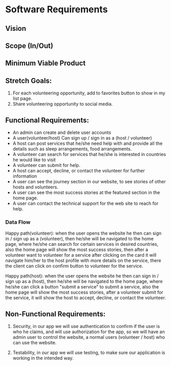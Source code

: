 # Software Requirements
## Vision

## Scope (In/Out)

## Minimum Viable Product

## Stretch Goals:
1. For each volunteering opportunity, add to favorites button to show in my list page.
2. Share volunteering opportunity to social media.

## Functional Requirements:

- An admin can create and delete user accounts
- A user(volunteer/host) Can sign up / sign in as a (host / volunteer)
- A host can post services that he/she need help with and provide all the details such as sleep arrangements, food arrangements.
- A volunteer can search for services that he/she is interested in countries he would like to visit
- A volunteer can submit for help.
- A host can accept, decline, or contact the volunteer for further information
- A user can see the journey section in our website, to see stories of other hosts and volunteers.
- A user can see the most success stories at the featured section in the home page.
- A user can contact the technical support for the web site to reach for help.

### Data Flow
Happy path(volunteer): when the user opens the website he then can sign in / sign up as a (volunteer), then he/she will be navigated to the home page, where he/she can search for certain services in desired countries, also the home page will show the most success stories, then after a volunteer want to volunteer for a service after clicking on the card it will navigate him/her to the host profile with more details on the service, there the client can click on confirm button to volunteer for the service.

Happy path(host): when the user opens the website he then can sign in / sign up as a (host), then he/she will be navigated to the home page, where he/she can click a button "submit a service" to submit a service, also the home page will show the most success stories, after a volunteer submit for the service, it will show the host to accept, decline, or contact the volunteer.

## Non-Functional Requirements:

1. Security, in our app we will use authentication to confirm if the user is who he claims, and will use authorization for the app, so we will have an admin user to control the website, a normal users (volunteer / host) who can use the website.

2. Testability, in our app we will use testing, to make sure our application is working in the intended way.